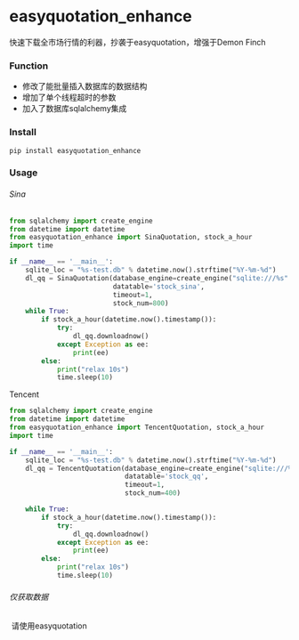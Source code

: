 # easyquotation_enhance

快速下载全市场行情的利器，抄袭于easyquotation，增强于Demon Finch



### Function

- 修改了能批量插入数据库的数据结构
- 增加了单个线程超时的参数
- 加入了数据库sqlalchemy集成



### Install

```
pip install easyquotation_enhance
```



### Usage

###### Sina

```python
from sqlalchemy import create_engine
from datetime import datetime
from easyquotation_enhance import SinaQuotation, stock_a_hour
import time

if __name__ == '__main__':
    sqlite_loc = "%s-test.db" % datetime.now().strftime("%Y-%m-%d")
    dl_qq = SinaQuotation(database_engine=create_engine("sqlite:///%s" % sqlite_loc),
                          datatable='stock_sina',
                          timeout=1,
                          stock_num=800)
    while True:
        if stock_a_hour(datetime.now().timestamp()):
            try:
                dl_qq.downloadnow()
            except Exception as ee:
                print(ee)
        else:
            print("relax 10s")
            time.sleep(10)


```

Tencent

```python
from sqlalchemy import create_engine
from datetime import datetime
from easyquotation_enhance import TencentQuotation, stock_a_hour
import time

if __name__ == '__main__':
    sqlite_loc = "%s-test.db" % datetime.now().strftime("%Y-%m-%d")
    dl_qq = TencentQuotation(database_engine=create_engine("sqlite:///%s" % sqlite_loc),
                             datatable='stock_qq',
                             timeout=1,
                             stock_num=400)

    while True:
        if stock_a_hour(datetime.now().timestamp()):
            try:
                dl_qq.downloadnow()
            except Exception as ee:
                print(ee)
        else:
            print("relax 10s")
            time.sleep(10)


```

###### 仅获取数据

​	请使用easyquotation

